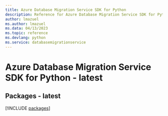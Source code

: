 ```yaml
---
title: Azure Database Migration Service SDK for Python
description: Reference for Azure Database Migration Service SDK for Python
author: lmazuel
ms.author: lmazuel
ms.data: 04/13/2023
ms.topic: reference
ms.devlang: python
ms.service: databasemigrationservice
---
```

# Azure Database Migration Service SDK for Python - latest
## Packages - latest
[!INCLUDE [packages](database-migration-service-index.md)]